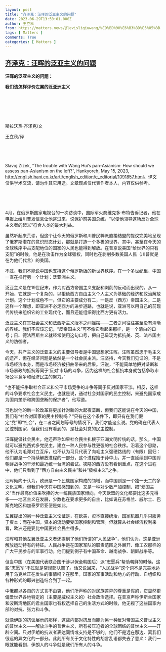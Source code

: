 ```yaml
---
layout: post
title: "齐泽克：汪晖的泛亚主义的问题"
date: 2023-06-29T13:50:01.000Z
author: 王立秋
from: https://matters.news/@levisliqiuwang/%E9%BD%90%E6%B3%BD%E5%85%8B-%E6%B1%AA%E6%99%96%E7%9A%84%E6%B3%9B%E4%BA%9A%E4%B8%BB%E4%B9%89%E7%9A%84%E9%97%AE%E9%A2%98-bafybeig4undz5dhszkphjlgft3y2yaaom5wndht2xcduv3dbabcgkcmpqy
tags: [ Matters ]
comments: True
categories: [ Matters ]
---
```

<!--1688046601000-->
[齐泽克：汪晖的泛亚主义的问题](https://matters.news/@levisliqiuwang/%E9%BD%90%E6%B3%BD%E5%85%8B-%E6%B1%AA%E6%99%96%E7%9A%84%E6%B3%9B%E4%BA%9A%E4%B8%BB%E4%B9%89%E7%9A%84%E9%97%AE%E9%A2%98-bafybeig4undz5dhszkphjlgft3y2yaaom5wndht2xcduv3dbabcgkcmpqy)
------

<div>
<p><strong>汪晖的泛亚主义的问题：</strong></p><p><strong>我们该怎样评价左翼的泛亚洲主义</strong></p><p><br class="smart"></p><p><br class="smart"></p><p><br class="smart"></p><p>斯拉沃热·齐泽克/文</p><p>王立秋/译</p><p><br class="smart"></p><p><br class="smart"></p><p>Slavoj Zizek, “The trouble with Wang Hui’s pan-Asianism: How should we assess pan-Asianism on the left?”, Hankyoreh, May 15, 2023, <a target="_blank" rel="noopener noreferrer nofollow" href="http://english.hani.co.kr/arti/english_edition/e_editorial/1091857.html">http://english.hani.co.kr/arti/english_edition/e_editorial/1091857.html</a>。译文仅供学术交流，请勿作其它用途。文章观点仅代表作者本人，内容仅供参考。</p><p><br class="smart"></p><p><br class="smart"></p><p>4月，在俄罗斯国家电视台的一次访谈中，国际军火商维克多·布特告诉记者，他在电报上给川普发信息让他逃过来，说保护前美国总统，“以便他领导这场反对全球主义者的起义”符合人类的最大利益。</p><p></p><p>虽然听起来荒谬，但这个让今天的俄罗斯和川普民粹派直接结盟的提议完美地呈现了俄罗斯潜在的意识形态计划，那就是打造一个多极的世界，其中，甚至在今天的全球秩序中占支配地位的国家的人民也能得到解放。在普京说美国“给世界的只有支配”的时候，他是在攻击作为全球强权，同时也在剥削多数美国人民（川普就是在为他们代言）的美国。</p><p></p><p>不过，我们不能说中国也支持这个俄罗斯版的新世界秩序。在一个多世纪里，中国一直在推行另一个计划：泛亚洲主义。</p><p></p><p>泛亚主义是在19世纪末，作为对西方帝国主义支配和剥削的反动而出现的。从一开始，它就是一个复杂的，以拒绝西方自由主义个人主义为基础的经济和政治解放计划。这个计划成色不一，但它的主要成分有二，一是反（西方）帝国主义，二是这样一个理想，即亚洲不必走西方的进步道路，也就是说，亚洲可以用自己的前现代传统来组织它的工业现代化，而且还能组织得比西方更有活力。</p><p></p><p>泛亚主义在其社会主义和法西斯主义版本之间摇摆——二者之间往往甚至没有清晰的界线。我们不应该忘记，“反帝国主义”可不像它看起来那样，是一个清白的口号；日、德法西斯主义就经常使用这句口号，把自己呈现为抵抗美、英、法帝国主义的防御者。</p><p></p><p>今天，共产主义的泛亚主义的主要倡导者是中国思想家汪晖。汪晖虽然忠于毛主义的遗产，但在经济问题是依然是一个社会民主派。汪坚持，今天我们见证的，不是市场经济本身，而是市场经济被扭曲带来的后果。汪说，“不能简单地把对垄断和市场暴政的抵抗等同于‘反对’市场的斗争，因为这样的社会抵抗本身就包括争取市场公平竞争和经济民主的努力。”</p><p></p><p>“也不能把争取社会正义和公平市场竞争的斗争等同于反对国家干涉。相反，这样的斗争要求社会主义民主，也就是说，通过社会对国家的民主控制，来避免国家成为国内垄断和跨国垄断的保护者”，他写道。</p><p></p><p>习也说他的新一轮改革将更加针对新的大起夜垄断，但我们这能说在今天的中国，我们有“社会对国家的民主控制吗？”只有在这个条件下，即只有在我们假定“党”即“社会”，在二者之间划等号的情况下，我们才能这么说。党的确在代表人民控制国家，但我们没有看到的，是社会对党的民主控制。</p><p></p><p>汪晖提倡社会民主，他还声称如果社会民主扎根于亚洲文明传统的话，那么，中国就可以避免西式多党民主，建立一种人民参与性更强的社会秩序。沿着这个思路，他不认为毛邓对立互斥，也不认为习只代表了向毛主义强硬路线的（有限）回归：他们都是一个持续解放进程的一部分，这个进程始于孙中山，并一直延续到中国对朝鲜战争的干涉和最近统一台湾的尝试。狭隘的西方没有看到重点，在这个进程中，他们只看到了“西方自由主义民主”和共“极权主义”之争。</p><p></p><p>汪晖倾向于认为，欧洲是一个民族国家构成的领域，而中国则是一个独一无二的多文化文明。但我们今天在中国感知到的，又是一种对少数严加控制、把“爱国主义”当作最高价值来吹捧的大一统民族国家倾向。今天欧盟的文化都要比这多元得多——地区主义在发展，少数也在要求更多的自主，比如说在苏格兰、威尔士、巴斯克地区和加泰罗尼亚便是如此。</p><p></p><p>左翼提出的另一种泛亚主义论证是，在欧美，资本直接统治，国家机器几乎只服务于资本；而在中国，资本的流动要受国家控制和管理。但就算从社会经济权利来看，欧洲还是要比中国更社会民主得多。</p><p></p><p>汪晖和其他左翼泛亚主义者还提到了他们所谓的“人民战争”，他们认为，这是亚洲解放运动特有的特征。人民战争是在国家军队的职责范围之外展开、像工农那样的广大平民参与的军事行动。他们提到例子有中国革命、越南战争、朝鲜战争等。</p><p></p><p>但当中国（在美国代表联合国干涉以保全韩国后）派“志愿兵”帮助朝鲜的时候，这些“志愿军”不过就是常规部队罢了。话又说回来，“人民战争”这个词不是完美地适用于乌克兰正在发生的事情吗？在那里，国家的军事活动和地方的行动、自组织和各种形式的即兴创造结合到了一起。</p><p></p><p>中俄都以各自的方式言不由衷，他们所声称的对民族差异的尊重是假的，它显然更偏爱世界各地特定的（主要是威权主义的）社会政治选择。在普京声称伊斯兰国家和波斯湾地区的君主国家也有权选择自己的生活方式的时候，他无视了这些国家内部的对抗、张力和斗争。</p><p></p><p>就像伊朗的抗议展示的那样，这些内部对抗反而能为另一种反对帝国主义普世主义的普世主义——解放斗争的普世主义，所有被压迫者的全球团结的普世主义——开辟空间。只对伊朗的抗议者表达同情或支持是不够的。他们不是远在那边、离我们很远的异文化的一部分。此刻所有关于文化特性的胡言乱语都失去了意义：我们一眼就能看到，伊朗人的斗争就是我们所有人的斗争。</p>
</div>

